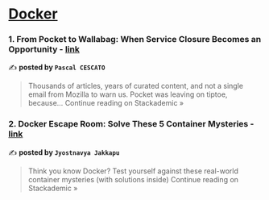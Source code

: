 
<h1><a href=https://medium.com/tag/docker/recommended target="_blank" rel="noopener noreferrer">Docker</a></h1>
<h3>1. From Pocket to Wallabag: When Service Closure Becomes an Opportunity - <a href="https://blog.stackademic.com/from-pocket-to-wallabag-when-service-closure-becomes-an-opportunity-856393f3dd1d?source=rss------docker-5" target="_blank" rel="noopener noreferrer">link</a></h3>

✍️ **posted by `Pascal CESCATO`**

<blockquote>Thousands of articles, years of curated content, and not a single email from Mozilla to warn us. Pocket was leaving on tiptoe, because…
Continue reading on Stackademic »</blockquote>

<h3>2. Docker Escape Room: Solve These 5 Container Mysteries - <a href="https://blog.stackademic.com/docker-escape-room-solve-these-5-container-mysteries-9d72c38fc218?source=rss------docker-5" target="_blank" rel="noopener noreferrer">link</a></h3>

✍️ **posted by `Jyostnavya Jakkapu`**

<blockquote>Think you know Docker? Test yourself against these real-world container mysteries (with solutions inside)
Continue reading on Stackademic »</blockquote>

